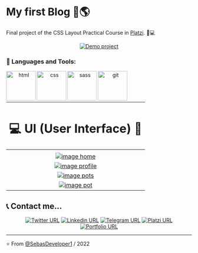 # My first Blog 🚀🌎
Final project of the CSS Layout Practical Course in [Platzi](https://platzi.com/clases/practico-css/ "Platzi"). 💚💻

  <p align="center">
 <a href="https://sebasdeveloper1.github.io/MyFirtsBlog.github.io/">  <img alt="Demo project" src="https://img.shields.io/twitter/url?colorA=7209b7&colorB=480ca8&label=Demo project&logo=google-chrome&logoColor=white&style=for-the-badge&url=https%3A%2F%2Ftwitter.com%2FSebasDeveloper"></a>
  </p>

  
### 🔨 Languages and Tools:

 <div align="center">
<a href="https://developer.mozilla.org/es/docs/Web/HTML" target="_blank"> <img src="https://i.postimg.cc/mDdX2P3h/html.png" align="left" alt="html" title="html" height='80px'/> </a>

<a href="https://developer.mozilla.org/es/docs/Web/CSS" target="_blank"> <img src="https://i.postimg.cc/L5YT9N60/css.png" align="left" alt="css" title="css" height='80px'/> </a>

<a href="https://sass-lang.com/" target="_blank"> <img src="https://i.postimg.cc/Jzm2xChr/sass.png" align="left" alt="sass" title="sass" height='80px'/> </a>

<a href="https://git-scm.com/" target="_blank"> <img src="https://i.postimg.cc/0jS9Y1yG/git-scm.png" align="left" alt="git" title="git" height='80px'/> </a>

</div>

</br>
</br>
</br>
</br>

| <h1>💻 UI (User Interface) 🚀</h2>  |
| :------------: |
||
| [![image home](https://i.postimg.cc/1R7CvLrm/127-0-0-1-5500-1.png "image home")](https://i.postimg.cc/1R7CvLrm/127-0-0-1-5500-1.png "image home")  |
|  [![image profile](https://i.postimg.cc/YqprxL8K/127-0-0-1-5500-profile-html.png "image profile")](https://i.postimg.cc/YqprxL8K/127-0-0-1-5500-profile-html.png "image profile") |
| [![image pots](https://i.postimg.cc/Mp7YJ4Vj/127-0-0-1-5500-blogs-html.png "image pots")](https://i.postimg.cc/Mp7YJ4Vj/127-0-0-1-5500-blogs-html.png "image pots")  |
|  [![image pot](https://i.postimg.cc/vmGtYzt2/127-0-0-1-5500-blog-html.png "image pot")](https://i.postimg.cc/vmGtYzt2/127-0-0-1-5500-blog-html.png "image pot") |

## 📞 Contact me...

  <p align="center">
 <a href="https://twitter.com/SebasDeveloper">  <img alt="Twitter URL" src="https://img.shields.io/twitter/url?color=00b4d8&label=twitter&logo=twitter&style=for-the-badge&url=https%3A%2F%2Ftwitter.com%2FSebasDeveloper"></a>
 <a  href="https://linkedin.com/in/sebas-developer">  <img alt="Linkedin URL" src="https://img.shields.io/twitter/url?color=0077b6&label=linkedin&logo=linkedin&style=for-the-badge&url=https%3A%2F%2Flinkedin.com%2Fin%2Fsebas-developer"></a>
  <a  href="https://t.me/JSPedroza">  <img alt="Telegram URL" src="https://img.shields.io/twitter/url?color=0096c7&label=telegram&logo=telegram&style=for-the-badge&url=https%3A%2F%2Flinkedin.com%2Fin%2Fsebas-developer"></a>
  <a  href="https://platzi.com/p/SebasDeveloper/">  <img alt="Platzi URL" src="https://img.shields.io/twitter/url?color=access&label=Platzi&logo=platzi&style=for-the-badge&url=https%3A%2F%2Flinkedin.com%2Fin%2Fsebas-developer"></a>
  <a  href="https://sebasdeveloper1.github.io/PortafolioSebastian.github.io/">  <img alt="Portfolio URL" src="https://img.shields.io/twitter/url?color=48cae4&label=Website&logo=google-chrome&logoColor=white&style=for-the-badge&url=https%3A%2F%2Flinkedin.com%2Fin%2Fsebas-developer"></a>
  </p>

---

⭐️ From [@SebasDeveloper1](https://github.com/SebasDeveloper1) / 2022
